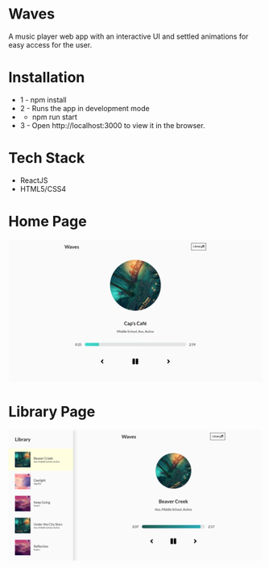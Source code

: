 # Waves

A music player web app with an interactive UI and settled animations for easy access for the user.

# Installation

- 1 - npm install
- 2 - Runs the app in development mode
- - npm run start
- 3 - Open http://localhost:3000 to view it in the browser.

# Tech Stack

- ReactJS
- HTML5/CSS4

# Home Page

<img src="./resources/images/waves_home.png">

# Library Page

<img src="./resources/images/waves_library.png">
